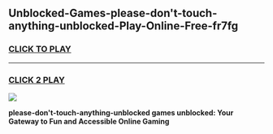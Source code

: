 
## Unblocked-Games-please-don't-touch-anything-unblocked-Play-Online-Free-fr7fg
<h3>
<a href="https://premium76.site?title=please-don't-touch-anything-unblocked&ref=26A">CLICK TO PLAY</a></h3>
<hr>

<h3>
<a href="https://premium76.site?title=please-don't-touch-anything-unblocked&ref=26A">CLICK 2 PLAY</a>
  
</h3>

<a href="https://premium76.site?title=please-don't-touch-anything-unblocked&ref=26A"><img src="https://clearcache.store/games.png"></a>


**please-don't-touch-anything-unblocked games unblocked: Your Gateway to Fun and Accessible Online Gaming**
